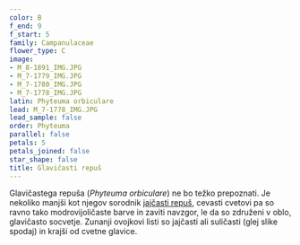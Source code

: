 ```yaml
---
color: B
f_end: 9
f_start: 5
family: Campanulaceae
flower_type: C
image:
- M_8-1891_IMG.JPG
- M_7-1779_IMG.JPG
- M_7-1780_IMG.JPG
- M_7-1778_IMG.JPG
latin: Phyteuma orbiculare
lead: M_7-1778_IMG.JPG
lead_sample: false
order: Phyteuma
parallel: false
petals: 5
petals_joined: false
star_shape: false
title: Glavičasti repuš
---
```

Glavičastega repuša (*Phyteuma orbiculare*) ne bo težko prepoznati. Je nekoliko manjši kot njegov sorodnik [jajčasti repuš](../phyteumaovatum/), cevasti cvetovi pa so ravno tako modrovijoličaste barve in zaviti navzgor, le da so združeni v oblo, glavičasto socvetje. Zunanji ovojkovi listi so jajčasti ali suličasti (glej slike spodaj) in krajši od cvetne glavice.
